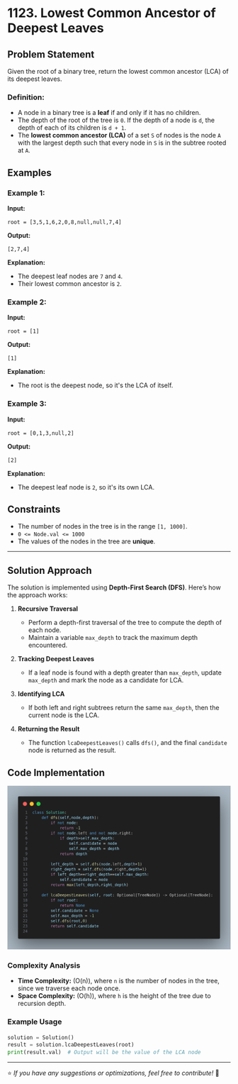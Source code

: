 # 1123. Lowest Common Ancestor of Deepest Leaves

## Problem Statement
Given the root of a binary tree, return the lowest common ancestor (LCA) of its deepest leaves.

### Definition:
- A node in a binary tree is a **leaf** if and only if it has no children.
- The depth of the root of the tree is `0`. If the depth of a node is `d`, the depth of each of its children is `d + 1`.
- The **lowest common ancestor (LCA)** of a set `S` of nodes is the node `A` with the largest depth such that every node in `S` is in the subtree rooted at `A`.

## Examples

### Example 1:
**Input:**
```
root = [3,5,1,6,2,0,8,null,null,7,4]
```
**Output:**
```
[2,7,4]
```
**Explanation:**
- The deepest leaf nodes are `7` and `4`.
- Their lowest common ancestor is `2`.

### Example 2:
**Input:**
```
root = [1]
```
**Output:**
```
[1]
```
**Explanation:**
- The root is the deepest node, so it's the LCA of itself.

### Example 3:
**Input:**
```
root = [0,1,3,null,2]
```
**Output:**
```
[2]
```
**Explanation:**
- The deepest leaf node is `2`, so it's its own LCA.

## Constraints
- The number of nodes in the tree is in the range `[1, 1000]`.
- `0 <= Node.val <= 1000`
- The values of the nodes in the tree are **unique**.

---

## Solution Approach
The solution is implemented using **Depth-First Search (DFS)**. Here’s how the approach works:

1. **Recursive Traversal**
   - Perform a depth-first traversal of the tree to compute the depth of each node.
   - Maintain a variable `max_depth` to track the maximum depth encountered.

2. **Tracking Deepest Leaves**
   - If a leaf node is found with a depth greater than `max_depth`, update `max_depth` and mark the node as a candidate for LCA.

3. **Identifying LCA**
   - If both left and right subtrees return the same `max_depth`, then the current node is the LCA.

4. **Returning the Result**
   - The function `lcaDeepestLeaves()` calls `dfs()`, and the final `candidate` node is returned as the result.

## Code Implementation
<p align="center">
  <img src="image.png" alt="Code Implementation">
</p>

### Complexity Analysis
- **Time Complexity:** \(O(n)\), where `n` is the number of nodes in the tree, since we traverse each node once.
- **Space Complexity:** \(O(h)\), where `h` is the height of the tree due to recursion depth.

### Example Usage
```python
solution = Solution()
result = solution.lcaDeepestLeaves(root)
print(result.val)  # Output will be the value of the LCA node
```

---

⭐ *If you have any suggestions or optimizations, feel free to contribute!* 🚀

